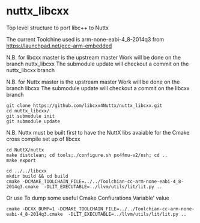 # nuttx_libcxx
Top level structure to port libc++ to Nuttx 

The current Toolchine used is arm-none-eabi-4_8-2014q3 from https://launchpad.net/gcc-arm-embedded

N.B. for libcxx master is the upstream master 
Work will be done on the branch nuttx_libcxx 
The submodule update will checkout a commit on the nuttx_libcxx
branch

N.B. for Nuttx master is the upstream master 
Work will be done on the branch libcxx 
The submodule update will checkout a commit on the libcxx
branch

```
git clone https://github.com/libcxx4Nuttx/nuttx_libcxx.git
cd nuttx_libcxx/
git submodule init
git submodule update
```
N.B. Nuttx must be built first to have the 
NuttX libs avaiable for the Cmake cross compile 
set up of libcxx

```
cd NuttX/nuttx
make distclean; cd tools;./configure.sh px4fmu-v2/nsh; cd ..
make export

cd ../../libcxx
mkdir build && cd build
cmake -DCMAKE_TOOLCHAIN_FILE=../../Toolchian-cc-arm-none-eabi-4_8-2014q3.cmake  -DLIT_EXECUTABLE=../llvm/utils/lit/lit.py ..  
```
Or use To dump some useful Cmake Confiurations Variable' value

```
cmake -DCXX_DUMP=1 -DCMAKE_TOOLCHAIN_FILE=../../Toolchian-cc-arm-none-eabi-4_8-2014q3.cmake  -DLIT_EXECUTABLE=../llvm/utils/lit/lit.py ..  
```

